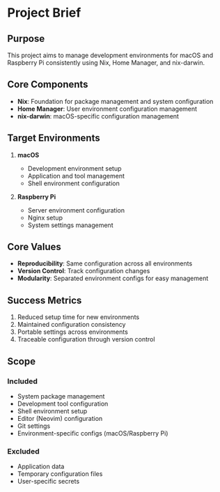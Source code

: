 # Project Brief

## Purpose
This project aims to manage development environments for macOS and Raspberry Pi consistently using Nix, Home Manager, and nix-darwin.

## Core Components
- **Nix**: Foundation for package management and system configuration
- **Home Manager**: User environment configuration management
- **nix-darwin**: macOS-specific configuration management

## Target Environments
1. **macOS**
   - Development environment setup
   - Application and tool management
   - Shell environment configuration

2. **Raspberry Pi**
   - Server environment configuration
   - Nginx setup
   - System settings management

## Core Values
- **Reproducibility**: Same configuration across all environments
- **Version Control**: Track configuration changes
- **Modularity**: Separated environment configs for easy management

## Success Metrics
1. Reduced setup time for new environments
2. Maintained configuration consistency
3. Portable settings across environments
4. Traceable configuration through version control

## Scope
### Included
- System package management
- Development tool configuration
- Shell environment setup
- Editor (Neovim) configuration
- Git settings
- Environment-specific configs (macOS/Raspberry Pi)

### Excluded
- Application data
- Temporary configuration files
- User-specific secrets
